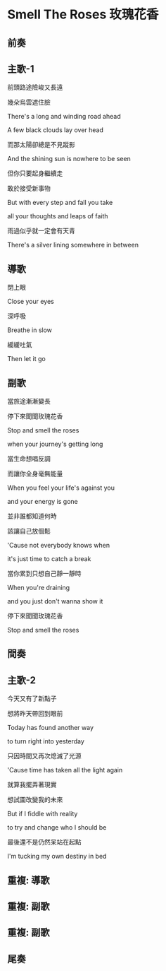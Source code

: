 # Smell The Roses 玫瑰花香

## 前奏

## 主歌-1

前頭路途險峻又長遠

幾朵烏雲遮住臉

There's a long and winding road ahead

A few black clouds lay over head



而那太陽卻總是不見蹤影

And the shining sun is nowhere to be seen



但你只要起身繼續走

敢於接受新事物

But with every step and fall you take

all your thoughts and leaps of faith



雨過似乎就一定會有天青

There's a silver lining somewhere in between

## 導歌

閉上眼

Close your eyes



深呼吸

Breathe in slow



緩緩吐氣

Then let it go

## 副歌

當旅途漸漸變長

停下來聞聞玫瑰花香

Stop and smell the roses

when your journey's getting long



當生命想唱反調

而讓你全身毫無能量

When you feel your life's against you

and your energy is gone



並非誰都知道何時

該讓自己放個鬆

'Cause not everybody knows when

it's just time to catch a break



當你累到只想自己靜一靜時

When you're draining

and you just don't wanna show it



停下來聞聞玫瑰花香

Stop and smell the roses

## 間奏

## 主歌-2

今天又有了新點子

想將昨天帶回到眼前

Today has found another way

to turn right into yesterday



只因時間又再次熄滅了光源

'Cause time has taken all the light again



就算我擺弄著現實

想試圖改變我的未來

But if I fiddle with reality

to try and change who I should be



最後還不是仍然呆站在起點

I'm tucking my own destiny in bed

## 重複: 導歌

## 重複: 副歌

## 重複: 副歌

## 尾奏

